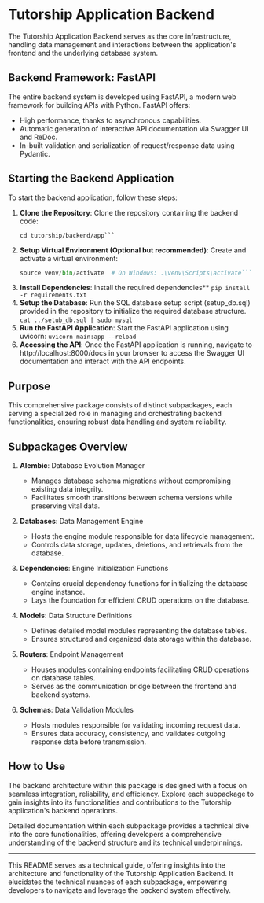 # Tutorship Application Backend

The Tutorship Application Backend serves as the core infrastructure, handling data management and interactions between the application's frontend and the underlying database system.

## Backend Framework: FastAPI

The entire backend system is developed using FastAPI, a modern web framework for building APIs with Python. FastAPI offers:
- High performance, thanks to asynchronous capabilities.
- Automatic generation of interactive API documentation via Swagger UI and ReDoc.
- In-built validation and serialization of request/response data using Pydantic.

## Starting the Backend Application

To start the backend application, follow these steps:

1. **Clone the Repository**: Clone the repository containing the backend code:
   ```git clone git@github.com:wulzymart/tutorship.git
   cd tutorship/backend/app```
2. **Setup Virtual Environment (Optional but recommended)**: Create and activate a virtual environment:
   ```python -m venv venv
   source venv/bin/activate  # On Windows: .\venv\Scripts\activate```
3. **Install Dependencies**: Install the required dependencies**
   ```pip install -r requirements.txt```
4. **Setup the Database**: Run the SQL database setup script (setup_db.sql) provided in the repository to initialize the required database structure.
   ```cat ../setub_db.sql | sudo mysql```
5. **Run the FastAPI Application**: Start the FastAPI application using uvicorn:
   ```uvicorn main:app --reload```
6. **Accessing the API**: Once the FastAPI application is running, navigate to http://localhost:8000/docs in your browser to access the Swagger UI documentation and interact with the API endpoints.

## Purpose

This comprehensive package consists of distinct subpackages, each serving a specialized role in managing and orchestrating backend functionalities, ensuring robust data handling and system reliability.

## Subpackages Overview

1. **Alembic**: Database Evolution Manager
    - Manages database schema migrations without compromising existing data integrity.
    - Facilitates smooth transitions between schema versions while preserving vital data.

2. **Databases**: Data Management Engine
    - Hosts the engine module responsible for data lifecycle management.
    - Controls data storage, updates, deletions, and retrievals from the database.

3. **Dependencies**: Engine Initialization Functions
    - Contains crucial dependency functions for initializing the database engine instance.
    - Lays the foundation for efficient CRUD operations on the database.

4. **Models**: Data Structure Definitions
    - Defines detailed model modules representing the database tables.
    - Ensures structured and organized data storage within the database.

5. **Routers**: Endpoint Management
    - Houses modules containing endpoints facilitating CRUD operations on database tables.
    - Serves as the communication bridge between the frontend and backend systems.

6. **Schemas**: Data Validation Modules
    - Hosts modules responsible for validating incoming request data.
    - Ensures data accuracy, consistency, and validates outgoing response data before transmission.

## How to Use

The backend architecture within this package is designed with a focus on seamless integration, reliability, and efficiency. Explore each subpackage to gain insights into its functionalities and contributions to the Tutorship application's backend operations.

Detailed documentation within each subpackage provides a technical dive into the core functionalities, offering developers a comprehensive understanding of the backend structure and its technical underpinnings.

---

This README serves as a technical guide, offering insights into the architecture and functionality of the Tutorship Application Backend. It elucidates the technical nuances of each subpackage, empowering developers to navigate and leverage the backend system effectively.
